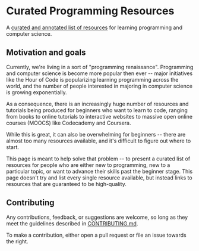 # Curated Programming Resources

A [curated and annotated list of resources][resources] for learning
programming and computer science.

  [resources]: https://github.com/seoweon/curated-programming-resources/blob/master/resources.md

## Motivation and goals

Currently, we're living in a sort of "programming renaissance". Programming
and computer science is become more popular then ever -- major initiatives
like the Hour of Code is popularizing learning programming across the world,
and the number of people interested in majoring in computer science is growing 
exponentially.

As a consequence, there is an increasingly huge number of resources and tutorials
being produced for beginners who want to learn to code, ranging from books to
online tutorials to interactive websites to massive open online courses (MOOCS)
like Codecademy and Coursera.

While this is great, it can also be overwhelming for beginners -- there are almost
too many resources available, and it's difficult to figure out where to start.

This page is meant to help solve that problem -- to present a curated list of
resources for people who are either new to programming, new to a particular topic,
or want to advance their skills past the beginner stage. This page doesn't try and
list every single resource available, but instead links to resources that are
guaranteed to be high-quality.

## Contributing

Any contributions, feedback, or suggestions are welcome, so long as they meet the
guidelines described in [CONTRIBUTING.md][contribute].

To make a contribution, either open a pull request or file an issue towards the right.

  [contribute]: https://github.com/Michael0x2a/curated-programming-resources/blob/master/CONTRIBUTING.md
